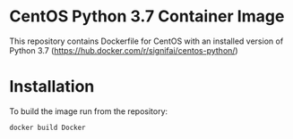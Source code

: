 # CentOS Python 3.7 Container Image
This repository contains Dockerfile for CentOS with an installed version of Python 3.7 (https://hub.docker.com/r/signifai/centos-python/)

# Installation
To build the image run from the repository:
```bash
docker build Docker
```
